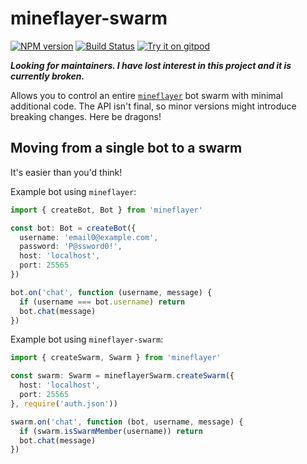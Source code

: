 # mineflayer-swarm
[![NPM version](https://img.shields.io/npm/v/mineflayer-swarm.svg)](http://npmjs.com/package/mineflayer-swarm)
[![Build Status](https://github.com/Pandapip1/mineflayer-swarm/workflows/CI/badge.svg)](https://github.com/Pandapip1/mineflayer-swarm/actions?query=workflow%3A%22CI%22)
[![Try it on gitpod](https://img.shields.io/badge/try-on%20gitpod-brightgreen.svg)](https://gitpod.io/#https://github.com/Pandapip1/mineflayer-swarm)

***Looking for maintainers. I have lost interest in this project and it is currently broken.***

Allows you to control an entire [`mineflayer`](https://github.com/PrismarineJS/mineflayer) bot swarm with minimal additional code. The API isn't final, so minor versions might introduce breaking changes. Here be dragons!

## Moving from a single bot to a swarm

It's easier than you'd think!

Example bot using `mineflayer`:

```ts
import { createBot, Bot } from 'mineflayer'

const bot: Bot = createBot({
  username: 'email0@example.com',
  password: 'P@ssword0!',
  host: 'localhost',
  port: 25565
})

bot.on('chat', function (username, message) {
  if (username === bot.username) return
  bot.chat(message)
})
```

Example bot using `mineflayer-swarm`:

```ts
import { createSwarm, Swarm } from 'mineflayer'

const swarm: Swarm = mineflayerSwarm.createSwarm({
  host: 'localhost',
  port: 25565
}, require('auth.json'))

swarm.on('chat', function (bot, username, message) {
  if (swarm.isSwarmMember(username)) return
  bot.chat(message)
})
```
